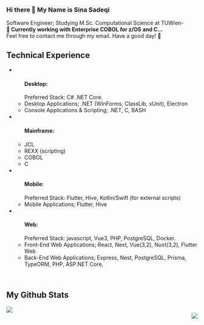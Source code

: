 ### Hi there 👋 My Name is Sina Sadeqi  <!-- <img src="https://user-badge.committers.top/iran_private/Cimorexave.svg"/> -->  



Software Engineer; Studying M.Sc. Computational Science at TUWien-<br>
<strong>🔭 Currently working with Enterprise COBOL for z/OS and C...</strong><br> 
Feel free to contact me through my email. Have a good day! 🌱

## Technical Experience
<ul> 
  <li> <ul> <h4> Desktop: </h4>
    Preferred Stack: C# .NET Core. <br>
    <li> Desktop Applications; .NET (WinForms, ClassLib, xUnit), Electron </li>
    <li> Console Applications & Scripting; .NET, C, BASH </li>
    </ul>
  </li>
  <li> <ul> <h4> Mainframe: </h4>
    <li> JCL </li>
    <li> REXX (scripting) </li>
    <li> COBOL </li>
    <li> C </li>
    </ul>
  </li>
  <li> <ul> <h4> Mobile: </h4>
    Preferred Stack: Flutter, Hive, Kotlin/Swift (for external scripts) <br>
    <li> Mobile Applications; Flutter, Hive </li>
    </ul>
  </li>
  <li> <ul> <h4> Web: </h4>
    Preferred Stack: javascript, Vue3, PHP, PostgreSQL, Docker. <br>
    <li> Front-End Web Applications; React, Next, Vue(3,2), Nuxt(3,2), Flutter Web </li>
    <li> Back-End Web Applications; Express, Nest, PostgreSQL, Prisma, TypeORM, PHP, ASP.NET Core, </li>
    </ul>
  </li>
</ul>
<br>
<!--<p align="right" >
  <img src="https://seeklogo.com/images/J/javascript-js-logo-2949701702-seeklogo.com.png" alt="javascript" width="55" height="55"/>
  <img src="https://seeklogo.com/images/N/nuxt-logo-64E0472AA8-seeklogo.com.png" alt="Nuxt3" width="55" height="43"/>
  <img src="https://seeklogo.com/images/P/PHP-logo-0B2FDC4529-seeklogo.com.png" alt="PHP" width="75" height="55"/>
  <img src="https://seeklogo.com/images/A/azure-sql-database-logo-D7A32C9CD9-seeklogo.com.png" alt="SQL" width="55" height="55" margin="5"/>
  <img src="https://seeklogo.com/images/D/docker-logo-CF97D0124B-seeklogo.com.png" alt="Docker" width="55" height="55" margin="5"/>
  <img src="https://seeklogo.com/images/M/microsoft-net-framework-logo-B9BA1A3DA1-seeklogo.com.png" alt=".NET" width="55" height="55" margin="5"/>
  <img src="https://seeklogo.com/images/C/c-programming-language-logo-9B32D017B1-seeklogo.com.png" alt="C" width="55" height="55"/>
  <img src="https://seeklogo.com/images/F/flutter-logo-5086DD11C5-seeklogo.com.png" alt="Flutter" width="55" height="55"/>
</p> -->

## My Github Stats

<div align="left" >
  <img src="https://github-readme-stats.vercel.app/api/top-langs/?username=Cimorexave&hide=html,CSS,SCSS,python,Cpp,CMAke&langs_count=10&theme=dracula&layout=compact"/>
</div>
<div align="right" >
  <img src="https://github-readme-stats.vercel.app/api?username=Cimorexave&count_private=true&theme=merko"/>
</div> 

